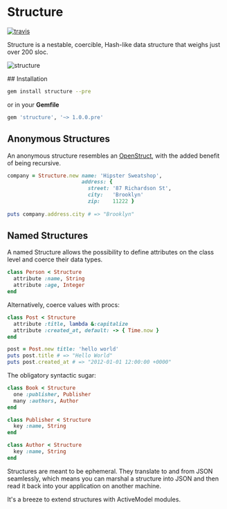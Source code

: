 # Structure

[![travis][1]][2]

Structure is a nestable, coercible, Hash-like data structure that weighs just
over 200 sloc.

![structure][3]

## Installation

```bash
gem install structure --pre
```

or in your **Gemfile**

```ruby
gem 'structure', '~> 1.0.0.pre'
```

## Anonymous Structures

An anonymous structure resembles an [OpenStruct][4], with the added benefit of being recursive.

```ruby
company = Structure.new name: 'Hipster Sweatshop',
                        address: {
                          street: '87 Richardson St',
                          city:   'Brooklyn'
                          zip:    11222 }
                          
puts company.address.city # => "Brooklyn"
```

## Named Structures

A named Structure allows the possibility to define attributes on the class
level and coerce their data types.

```ruby
class Person < Structure
  attribute :name, String
  attribute :age, Integer
end
```

Alternatively, coerce values with procs:

```ruby
class Post < Structure
  attribute :title, lambda &:capitalize
  attribute :created_at, default: -> { Time.now }
end

post = Post.new title: 'hello world'
puts post.title # => "Hello World"
puts post.created_at # => "2012-01-01 12:00:00 +0000"
```

The obligatory syntactic sugar:

```ruby
class Book < Structure
  one :publisher, Publisher
  many :authors, Author
end

class Publisher < Structure
  key :name, String
end

class Author < Structure
  key :name, String
end
```

Structures are meant to be ephemeral. They translate to and from JSON
seamlessly, which means you can marshal a structure into JSON and then read it
back into your application on another machine.

It's a breeze to extend structures with ActiveModel modules.

[1]: https://secure.travis-ci.org/hakanensari/structure.png
[2]: http://travis-ci.org/hakanensari/structure
[3]: http://f.cl.ly/items/2u2v0e3k2I3w1A0y2e25/ruby.png
[4]: http://ruby-doc.org/stdlib-1.9.3/libdoc/ostruct/rdoc/OpenStruct.html
